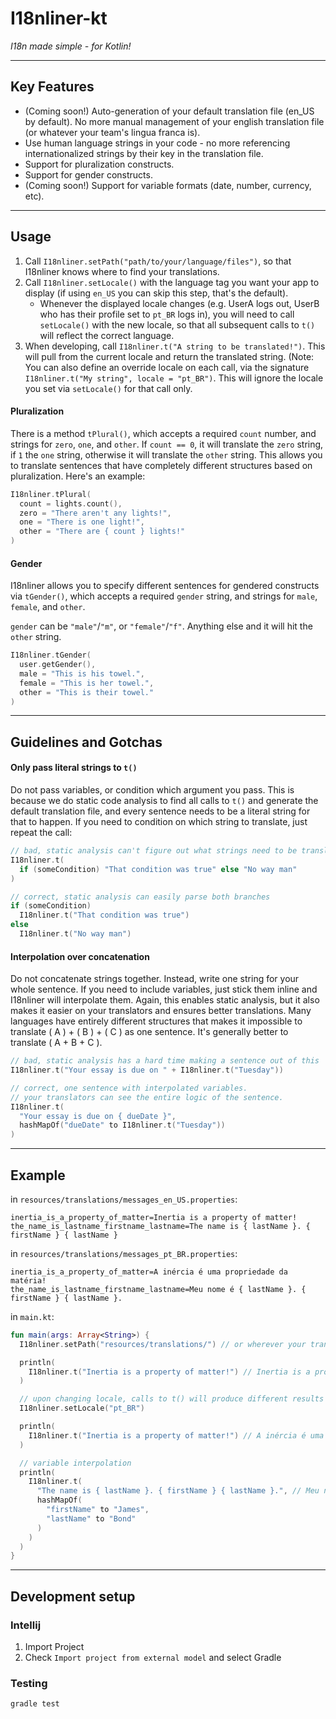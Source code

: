 # I18nliner-kt

_I18n made simple - for Kotlin!_

---

## Key Features
* (Coming soon!) Auto-generation of your default translation file (en_US by default).
No more manual management of your english translation file
(or whatever your team's lingua franca is).
* Use human language strings in your code - no more referencing
internationalized strings by their key in the translation file.
* Support for pluralization constructs.
* Support for gender constructs.
* (Coming soon!) Support for variable formats (date, number, currency, etc).

---

## Usage
1. Call `I18nliner.setPath("path/to/your/language/files")`, so that I18nliner
knows where to find your translations.
2. Call `I18nliner.setLocale()` with the language tag you want your app to display
(if using `en_US` you can skip this step, that's the default).
    * Whenever the displayed locale changes (e.g. UserA logs out, UserB who has
    their profile set to `pt_BR` logs in),
    you will need to call `setLocale()` with the new locale, so that all
    subsequent calls to `t()` will reflect the correct language.
3. When developing, call `I18nliner.t("A string to be translated!")`.
This will pull from the current locale and return the translated string.
    (Note: You can also define an override locale on each call, via the signature
    `I18nliner.t("My string", locale = "pt_BR")`. This will ignore the locale you set
    via `setLocale()` for that call only.

#### Pluralization
There is a method `tPlural()`, which accepts a required `count` number,
and strings for `zero`, `one`, and `other`.
If `count == 0`, it will translate the `zero` string,
if `1` the `one` string, otherwise it will translate the `other` string.
This allows you to translate sentences that have completely different structures
based on pluralization. Here's an example:

```kotlin
I18nliner.tPlural(
  count = lights.count(),
  zero = "There aren't any lights!",
  one = "There is one light!",
  other = "There are { count } lights!"
)
```

#### Gender
I18nliner allows you to specify different sentences for gendered constructs via
`tGender()`, which accepts a required `gender` string, and strings for `male`,
`female`, and `other`.

`gender` can be `"male"`/`"m"`, or `"female"`/`"f"`. Anything else and it will hit
the `other` string.

```kotlin
I18nliner.tGender(
  user.getGender(),
  male = "This is his towel.",
  female = "This is her towel.",
  other = "This is their towel."
)
```

---

## Guidelines and Gotchas

#### Only pass literal strings to `t()`
Do not pass variables, or condition which argument you pass.
This is because we do static code analysis to find all calls to `t()`
and generate the default translation file, and every sentence needs to be a
literal string for that to happen.
If you need to condition on which string to translate, just repeat the call:
```kotlin
// bad, static analysis can't figure out what strings need to be translated
I18nliner.t(
  if (someCondition) "That condition was true" else "No way man"
)
```

```kotlin
// correct, static analysis can easily parse both branches
if (someCondition)
  I18nliner.t("That condition was true")
else
  I18nliner.t("No way man")
```

#### Interpolation over concatenation
Do not concatenate strings together. Instead, write one string for your whole sentence.
If you need to include variables, just stick them inline and I18nliner will
interpolate them. Again, this enables static analysis, but it also makes it easier
on your translators and ensures better translations. Many languages have entirely
different structures that makes it impossible to translate ( A ) + ( B ) + ( C ) as
one sentence. It's generally better to translate ( A + B + C ).

```kotlin
// bad, static analysis has a hard time making a sentence out of this
I18nliner.t("Your essay is due on " + I18nliner.t("Tuesday"))
```

```kotlin
// correct, one sentence with interpolated variables.
// your translators can see the entire logic of the sentence.
I18nliner.t(
  "Your essay is due on { dueDate }",
  hashMapOf("dueDate" to I18nliner.t("Tuesday"))
)
```

---

## Example

in `resources/translations/messages_en_US.properties`:
```
inertia_is_a_property_of_matter=Inertia is a property of matter!
the_name_is_lastname_firstname_lastname=The name is { lastName }. { firstName } { lastName }
```

in `resources/translations/messages_pt_BR.properties`:
```
inertia_is_a_property_of_matter=A inércia é uma propriedade da matéria!
the_name_is_lastname_firstname_lastname=Meu nome é { lastName }. { firstName } { lastName }.
```

in `main.kt`:
```kotlin
fun main(args: Array<String>) {
  I18nliner.setPath("resources/translations/") // or wherever your translation files live

  println(
    I18nliner.t("Inertia is a property of matter!") // Inertia is a property of matter!
  )

  // upon changing locale, calls to t() will produce different results
  I18nliner.setLocale("pt_BR")

  println(
    I18nliner.t("Inertia is a property of matter!") // A inércia é uma propriedade da matéria!
  )

  // variable interpolation
  println(
    I18nliner.t(
      "The name is { lastName }. { firstName } { lastName }.", // Meu nome é Bond. James Bond.
      hashMapOf(
        "firstName" to "James",
        "lastName" to "Bond"
      )
    )
  )
}
```

---

## Development setup

### Intellij
1. Import Project
2. Check `Import project from external model` and select Gradle

### Testing
`gradle test`

